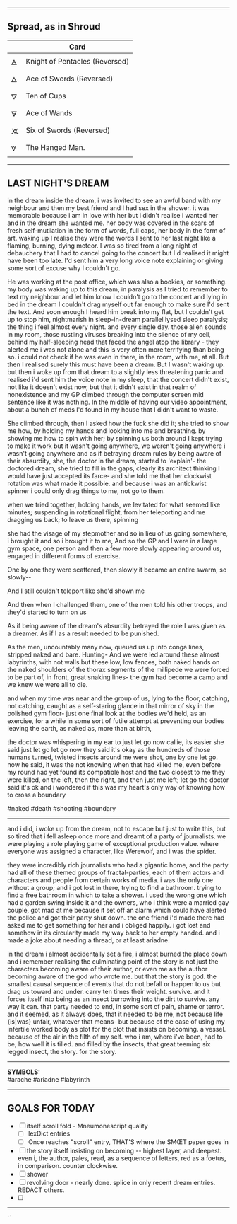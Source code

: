 

---

Spread, as in Shroud
--


|     | Card                           |
| --- | ------------------------------ |
| 🜁  | Knight of Pentacles (Reversed) |
| 🜂  | Ace of Swords (Reversed)       |
| 🜄  | Ten of Cups                    |
| 🜃  | Ace of Wands                   |
| 🝪  | Six of Swords (Reversed)       |
| 🝧  | The Hanged Man.                |



---

## LAST NIGHT'S DREAM

in the dream inside the dream, i was invited to see an awful band with my neighbour 
and then my best friend and I had sex in the shower. it was memorable because i am in love with her but i didn't realise i wanted her and in the dream she wanted me. her body was covered in the scars of fresh self-mutilation in the form of words, full caps, her body in the form of art. waking up I realise they were the words I sent to her last night like a flaming, burning, dying meteor. I was so tired from a long night of debauchery that I had to cancel going to the concert but I'd realised it might have been too late. I'd sent him a very long voice note explaining or giving some sort of excuse why I couldn't go. 

He was working at the post office, which was also a bookies, or something. my body was waking up to this dream, in paralysis as I tried to remember to text my neighbour and let him know I couldn't go to the concert 
and lying in bed in the dream I couldn't drag myself out far enough to make sure I'd sent the text. 
And soon enough I heard him break into my flat, but I couldn't get up to stop him, 
nightmarish in sleep-in-dream parallel lysed sleep paralysis; the thing i feel almost every night. 
and every single day. 
those alien sounds in my room, those rustling viruses breaking into the silence of my cell, 
behind my half-sleeping head that faced the angel atop the library - they alerted me i was not alone and this is very often more terrifying than being so. 
i could not check if he was even in there, in the room, with me, at all. 
But then I realised surely this must have been a dream. But I wasn't waking up.
but then i woke up from that dream to a slightly less threatening panic
and realised i'd sent him the voice note in my sleep, that the concert didn't exist, not like it doesn't exist now, but that it didn't exist in that realm of nonexistence and my GP climbed through the computer screen mid sentence like it was nothing. In the middle of having our video appointment, about a bunch of meds I'd found in my house that I didn't want to waste. 

She climbed through, then I asked how the fuck she did it; 
she tried to show me how, by holding my hands and looking into me and breathing. by showing me how to spin with her; by spinning us both around 
I kept trying to make it work but it wasn't going anywhere, we weren't going anywhere
i wasn't going anywhere
and as if betraying dream rules by being aware of their absurdity, she, the doctor in the dream, started to 'explain'- the doctored dream, she tried to fill in the gaps, clearly its architect thinking I would have just accepted its farce- and she told me that her clockwist rotation was what made it possible. and because i was an antickwist spinner i could only drag things to me, not go to them.

when we tried together, holding hands, we levitated for what seemed like minutes;
suspending in rotational flight, from her teleporting and me dragging us back; to leave us there, spinning

she had the visage of my stepmother 
and so in lieu of us going somewhere, i brought it 
and so i brought it to me, 
And so the GP and I were in a large gym space, 
one person and then a few more slowly appearing around us, engaged in different forms of exercise. 

One by one they were scattered, then slowly it became an entire swarm, so slowly--

And I still couldn't teleport like she'd shown me

And then when I challenged them, one of the men told his other troops, and they'd started to turn on us 

As if being aware of the dream's absurdity betrayed the role I was given as a dreamer. 
As if I as a result needed to be punished. 

As the men, uncountably many now, queued us up into conga lines, stripped naked and bare.
Hunting-
And we were led around these almost labyrinths, 
with not walls but these low, low fences, both naked hands on the naked shoulders of the thorax segments of the millipede we were forced to be part of, in front, great snaking lines-
the gym had become a camp
and we knew we were all to die. 

and when my time was near and the group of us, 
lying to the floor, catching, not catching, caught as a self-staring glance in that mirror of sky
in the polished gym floor- just one final look at the bodies we'd held, as an exercise, for a while 
in some sort of futile attempt 
at preventing our bodies leaving the earth, as naked as, more than at birth, 

the doctor was whispering in my ear to just let go now callie, its easier she said just let go
let go now they said it's okay 
as the hundreds of those humans turned, twisted insects around me were shot, one by one 
let go. now he said, it was the not knowing when that had killed me, even before my round had yet found its compatible host
and the two closest to me they were killed, on the left, then the right, and then just me left; 
let go the doctor said it's ok and i wondered if this was my heart's only way of knowing how to cross a boundary


#naked #death #shooting #boundary

---
and i did, i woke up from the dream, not to escape but just to write this, but so tired that i fell asleep once more and dreamt of a party of journalists. we were playing a role playing game of exceptional production value. where everyone was assigned a character, like Werewolf, and i was the spider.

they were incredibly rich journalists who had a gigantic home, and the party had all of these themed groups of fractal-parties, each of them actors and characters and people from certain works of media. i was the only one without a group; and i got lost in there, trying to find a bathroom. trying to find a free bathroom in which to take a shower. i used the wrong one which had a garden swing inside it and the owners, who i think were a married gay couple, got mad at me because it set off an alarm which could have alerted the police and got their party shut down.  the one friend i'd made there had asked me to get something for her and i obliged happily. i got lost and somehow in its circularity made my way back to her empty handed. and i made a joke about needing a thread, or at least ariadne.  

in the dream i almost accidentally set a fire, i almost burned the place down and i remember realising the culminating point of the story is not just the characters becoming aware of their author, or even me as the author becoming aware of the god who wrote me. but that the story is god. the smallest causal sequence of events that do not befall or happen to us but drag us toward and under. carry ten times their weight. survive. and it forces itself into being as an insect burrowing into the dirt to survive. any way it can. that party needed to end, in some sort of pain, shame or terror. and it seemed, as it always does, that it needed to be me, not because life {is|was} unfair, whatever that means- but because of the ease of using my infertile worked body as plot for the plot that insists on becoming. a vessel. because of the air in the filth of my self. who i am, where i've been, had to be, how well it is tilled. and filled by the insects, that great teeming six legged insect, the story. for the story. 

---

**SYMBOLS:**  
#arache #ariadne #labyrinth 

---

## GOALS FOR TODAY

- [ ] itself scroll fold - Mneumonescript quality
	- [ ] lexDict entries 
	- [ ] Once reaches "scroll" entry, THAT'S where the SMŒT paper goes in
- [ ] the story itself insisting on becoming -- highest layer, and deepest. even i, the author, pales, read, as a sequence of letters, red as a foetus, in comparison. counter clockwise.
- [ ] shower
- [ ] revolving door - nearly done. splice in only recent dream entries. REDACT others. 
- [ ] 

---
``